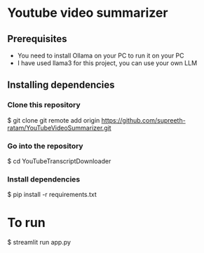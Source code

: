 # Youtube video summarizer

## Prerequisites
- You need to install Ollama on your PC to run it on your PC
- I have used llama3 for this project, you can use your own LLM

## Installing dependencies

### Clone this repository
$ git clone git remote add origin https://github.com/supreeth-ratam/YouTubeVideoSummarizer.git

### Go into the repository
$ cd YouTubeTranscriptDownloader

### Install dependencies
$ pip install -r requirements.txt

# To run
$ streamlit run app.py
